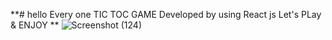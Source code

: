 **# hello Every one  TIC TOC GAME Developed by using React js 
Let's PLay & ENJOY 
**
![Screenshot (124)](https://github.com/VishnuVardhanBonala-web4U/Tic-Toc/assets/125671722/2fe9b136-9e83-4540-9c09-9a7973075df9)
